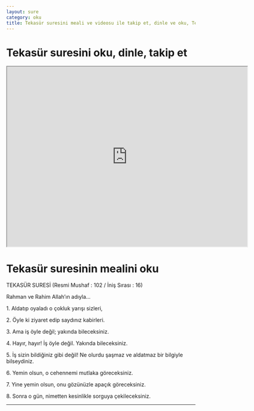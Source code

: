 ```yaml
---
layout: sure
category: oku
title: Tekasür suresini meali ve videosu ile takip et, dinle ve oku, Tekasür dinle, Tekasür meali.
---
```


<div class="container">
  <div class="row">
    <div class="col-lg-12">
      <h1>Tekasür suresini oku, dinle, takip et</h1>
      <div class="div-youtube-embed">
        <iframe width="640" height="480" src="https://www.youtube.com/embed/http://">frameborder="0" allowfullscreen></iframe>
      </div>
    </div>
  </div>

  <div class="row">
    <div class="col-lg-12">
      <h1>Tekasür suresinin mealini oku</h1>
      <div><p></p><p></p><p>TEKASÜR SURESİ (Resmi Mushaf : 102 / İniş Sırası : 16)</p><p>Rahman ve Rahim Allah’ın adıyla…</p><p></p><p></p><p>1. Aldatıp oyaladı o çokluk yarışı sizleri,</p><p></p><p></p><p>2. Öyle ki ziyaret edip saydınız kabirleri.</p><p></p><p></p><p>3. Ama iş öyle değil; yakında bileceksiniz.</p><p></p><p></p><p>4. Hayır, hayır! İş öyle değil. Yakında bileceksiniz.</p><p></p><p></p><p>5. İş sizin bildiğiniz gibi değil! Ne olurdu şaşmaz ve aldatmaz bir bilgiyle bilseydiniz.</p><p></p><p></p><p>6. Yemin olsun, o cehennemi mutlaka göreceksiniz.</p><p></p><p></p><p>7. Yine yemin olsun, onu gözünüzle apaçık göreceksiniz.</p><p></p><p></p><p>8. Sonra o gün, nimetten kesinlikle sorguya çekileceksiniz.</p><p></p><p></p></div>
    </div>
  </div>
</div>
<hr />